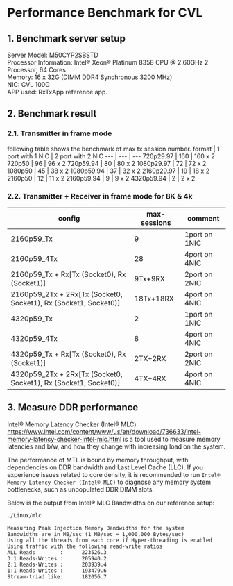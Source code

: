 # Performance Benchmark for CVL

## 1. Benchmark server setup

Server Model: M50CYP2SBSTD  
Processor Information: Intel® Xeon® Platinum 8358 CPU @ 2.60GHz
                       2 Processor, 64 Cores  
Memory: 16 x 32G (DIMM DDR4 Synchronous 3200 MHz)  
NIC: CVL 100G  
APP used: RxTxApp reference app.

## 2. Benchmark result

### 2.1. Transmitter in frame mode

following table shows the benchmark of max tx session number.
format | 1 port with 1 NIC | 2 port with 2 NIC
--- | --- | ---
720p29.97 | 160 | 160 x 2
720p50 | 96 | 96 x 2
720p59.94 | 80 | 80 x 2
1080p29.97 | 72 | 72 x 2
1080p50 | 45 | 38 x 2
1080p59.94 | 37 | 32 x 2
2160p29.97 | 19 | 18 x 2
2160p50 | 12 | 11 x 2
2160p59.94 | 9 | 9 x 2
4320p59.94 | 2 | 2 x 2

### 2.2. Transmitter + Receiver in frame mode for 8K & 4k

config | max-sessions | comment
--- | --- | ---
2160p59_Tx | 9 | 1port on 1NIC
2160p59_4Tx | 28 | 4port on 4NIC
2160p59_Tx + Rx​[Tx (Socket0), Rx (Socket1)] | 9Tx+9RX | 2port on 2NIC
2160p59_2Tx + 2Rx​[Tx (Socket0, Socket1), Rx (Socket1, Socket0)] | 18Tx+18RX | 4port on 4NIC
4320p59_Tx | 2 | 1port on 1NIC
4320p59_4Tx | 8 | 4port on 4NIC
4320p59_Tx + Rx​[Tx (Socket0), Rx (Socket1)] | 2TX+2RX | 2port on 2NIC
4320p59_2Tx + 2Rx​[Tx (Socket0, Socket1), Rx (Socket1, Socket0)] | 4TX+4RX | 4port on 4NIC

## 3. Measure DDR performance

Intel® Memory Latency Checker (Intel® MLC) <https://www.intel.com/content/www/us/en/download/736633/intel-memory-latency-checker-intel-mlc.html> is a tool used to measure memory latencies and b/w, and how they change with increasing load on the system.

The performance of MTL is bound by memory throughput, with dependencies on DDR bandwidth and Last Level Cache (LLC). If you experience issues related to core density, it is recommended to run `Intel® Memory Latency Checker (Intel® MLC)` to diagnose any memory system bottlenecks, such as unpopulated DDR DIMM slots.

Below is the output from Intel® MLC Bandwidths on our reference setup:

```bash
./Linux/mlc
```
```text
Measuring Peak Injection Memory Bandwidths for the system
Bandwidths are in MB/sec (1 MB/sec = 1,000,000 Bytes/sec)
Using all the threads from each core if Hyper-threading is enabled
Using traffic with the following read-write ratios
ALL Reads        :      223526.3
3:1 Reads-Writes :      205940.2
2:1 Reads-Writes :      203939.4
1:1 Reads-Writes :      193479.6
Stream-triad like:      182056.7
```
